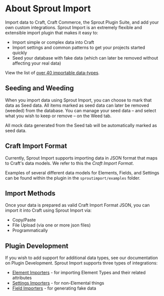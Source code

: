 # About Sprout Import

Import data to Craft, Craft Commerce, the Sprout Plugin Suite, and add your own custom integrations. Sprout Import is an extremely flexible and extensible import plugin that makes it easy to:

- Import simple or complex data into Craft
- Import settings and common patterns to get your projects started quickly
- Seed your database with fake data (which can later be removed without affecting your real data) 

View the list of [over 40 importable data-types](./supported-data-types.md).

## Seeding and Weeding

When you import data using Sprout Import, you can choose to mark that data as Seed data. All items marked as seed data can later be removed (weeded) from the database. You can manage your seed data – and select what you wish to keep or remove – on the Weed tab.

All mock data generated from the Seed tab will be automatically marked as seed data. 

## Craft Import Format

Currently, Sprout Import supports importing data in JSON format that maps to Craft's data models. We refer to this the _Craft Import Format_.

Examples of several different data models for Elements, Fields, and Settings can be found within the plugin in the `sproutimport/examples` folder.

## Import Methods

Once your data is prepared as valid Craft Import Format JSON, you can import it into Craft using Sprout Import via:

- Copy/Paste
- File Upload (via one or more json files)
- Programmatically

## Plugin Development

If you wish to add support for additional data types, see our documentation on Plugin Development. Sprout Import supports three types of integrations:

- [Element Importers](./element-importers.md) - for importing Element Types and their related attributes
- [Settings Importers](./settings-importer.md) - for non-Elemental things
- [Field Importers](./field-importers.md) - for generating fake data
